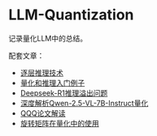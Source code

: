 # LLM-Quantization
记录量化LLM中的总结。

配套文章：

- [逐层推理技术](https://mp.weixin.qq.com/s/dHLg_aX7hvuna-QI6Rhh-w)
- [量化和推理入门例子](https://mp.weixin.qq.com/s/fkO1CkFkS3o0JuzVJ3G_pg)
- [Deepseek-R1推理溢出问题](https://mp.weixin.qq.com/s/wdBLvvwFs0NCHP_0DCNBXA)
- [深度解析Qwen-2.5-VL-7B-Instruct量化](https://mp.weixin.qq.com/s/72lsiteZnVUvbeZJbkfr_Q)
- [QQQ论文解读](https://mp.weixin.qq.com/s/-LX4amLWzsrlloDsLcy0Qg)
- [旋转矩阵在量化中的使用](https://mp.weixin.qq.com/s/H-Ytyy5nxiJvsEgUaESq_Q)
